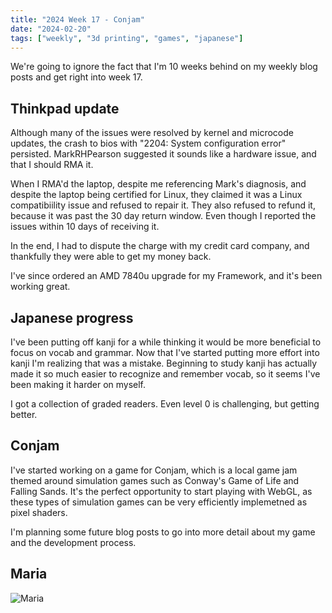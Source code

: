 ```yaml
---
title: "2024 Week 17 - Conjam"
date: "2024-02-20"
tags: ["weekly", "3d printing", "games", "japanese"]
---
```


<script>
  import Image from '$lib/components/Image.svelte';
</script>

We're going to ignore the fact that I'm 10 weeks behind on my weekly blog posts and get
right into week 17.

## Thinkpad update

Although many of the issues were resolved by kernel and microcode updates, the crash to
bios with "2204: System configuration error" persisted. MarkRHPearson suggested it
sounds like a hardware issue, and that I should RMA it.

When I RMA'd the laptop, despite me referencing Mark's diagnosis, and despite the laptop
being certified for Linux, they claimed it was a Linux compatibiility issue and refused
to repair it. They also refused to refund it, because it was past the 30 day return
window. Even though I reported the issues within 10 days of receiving it.

In the end, I had to dispute the charge with my credit card company, and thankfully they
were able to get my money back.

I've since ordered an AMD 7840u upgrade for my Framework, and it's been working great.

## Japanese progress

I've been putting off kanji for a while thinking it would be more beneficial to focus on
vocab and grammar. Now that I've started putting more effort into kanji I'm realizing
that was a mistake. Beginning to study kanji has actually made it so much easier to 
recognize and remember vocab, so it seems I've been making it harder on myself.

I got a collection of graded readers. Even level 0 is challenging, but getting better.

## Conjam

I've started working on a game for Conjam, which is a local game jam themed around
simulation games such as Conway's Game of Life and Falling Sands. It's the perfect
opportunity to start playing with WebGL, as these types of simulation games can be very
efficiently implemetned as pixel shaders.

I'm planning some future blog posts to go into more detail about my game and the
development process.

## Maria

<Image src="maria.jpg" alt="Maria" />
